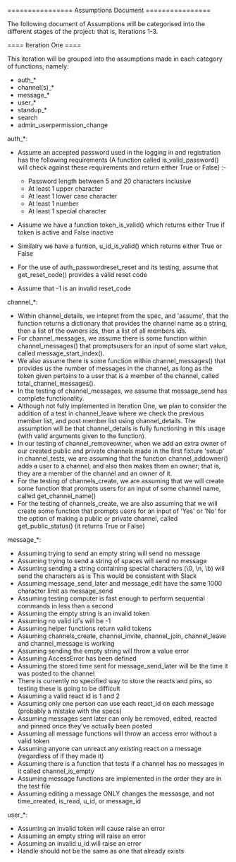 ================ Assumptions Document ================

The following document of Assumptions will be categorised into the
different stages of the project: that is, Iterations 1-3. 

==== Iteration One ====

This iteration will be grouped into the assumptions made in each category
of functions, namely:  
- auth_*  
- channel(s)_*  
- message_*  
- user_*  
- standup_*  
- search  
- admin_userpermission_change  


auth_*:
	
- Assume an accepted password used in the logging in and registration has the following requirements 
(A function called is_valid_password() will check against these requirements and return either
True or False) :-

    - Password length between 5 and 20 characters inclusive
    - At least 1 upper character
    - At least 1 lower case character
    - At least 1 number
    - At least 1 special character

- Assume we have a function token_is_valid() which returns either True if token is active
 and False inactive
- Similalry we have a funtion, u_id_is_valid() which returns either True or False
- For the use of auth_passwordreset_reset and its testing, assume that get_reset_code() provides 
a valid reset code
- Assume that -1 is an invalid reset_code 
    
channel_*:
- Within channel_details, we intepret from the spec, and 'assume', that the 
function returns a dictionary that provides the channel name as a string, 
then a list of the owners ids, then a list of all members ids.
- For channel_messages, we assume there is some function within  channel_messages() 
that promptsusers for an input of some start value, called message_start_index().
- We also assume there is some function within channel_messages() that provides 
us the number of messages in the channel, as long as the token given pertains 
to a user that is a member of the channel, called total_channel_messages().
- In the testing of channel_messages, we assume that message_send has complete functionality.
- Although not fully implemented in Iteration One, we plan to consider the addition
of a test in channel_leave where we check the previous member list, and post 
member list using channel_details. The assumption will be that channel_details
is fully functioning in this usage (with valid arguments given to the function).
- In our testing of channel_removeowner, when we add an extra owner of our created
public and private channels made in the first fixture 'setup' in channel_tests, 
we are assuming that the function channel_addowner() adds a user to a channel, and also 
then makes them an owner; that is, they are a member of the channel and an owner of it. 
- For the testing of channels_create, we are assuming that we will create some function
that prompts users for an input of some channel name, called get_channel_name()
- For the testing of channels_create, we are also assuming that we will create some function
that prompts users for an input of 'Yes' or 'No' for the option of making a public or 
private channel, called get_public_status() (it returns True or False)


message_*:
- Assuming trying to send an empty string will send no message
- Assuming trying to send a string of spaces will send no message
- Assuming sending a string containing special characters (\0, \n, \b) will send the characters as is
	This would be consistent with Slack
- Assuming message_send_later and message_edit have the same 1000 character limit as message_send
- Assuming testing computer is fast enough to perform sequential commands in less than a second
- Assuming the empty string is an invalid token
- Assuming no valid id's will be -1
- Assuming helper functions return valid tokens
- Assuming channels_create, channel_invite, channel_join, channel_leave and channel_message is working
- Assuming sending the empty string will throw a value error
- Assuming AccessError has been defined
- Assuming the stored time sent for message_send_later will be the time it was posted to the channel
- There is currently no specified way to store the reacts and pins, so testing these is going to be difficult
- Assuming a valid react id is 1 and 2
- Assuming only one person can use each react_id on each message (probably a mistake with the specs)
- Assuming messages sent later can only be removed, edited, reacted and pinned once they've actually been posted
- Assuming all message functions will throw an access error without a valid token
- Assuming anyone can unreact any existing react on a message (regardless of if they made it)
- Assuming there is a function that tests if a channel has no messages in it called channel_is_empty
- Assuming message functions are implemented in the order they are in the test file
- Assuming editing a message ONLY changes the messasge, and not time_created, is_read, u_id, or message_id
    
user_*:
- Assuming an invalid token will cause raise an error
- Assuming an empty string will raise an error
- Assuming an invalid u_id will raise an error
- Handle should not be the same as one that already exists
